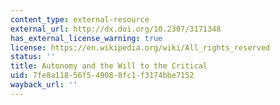 ```yaml
---
content_type: external-resource
external_url: http://dx.doi.org/10.2307/3171348
has_external_license_warning: true
license: https://en.wikipedia.org/wiki/All_rights_reserved
status: ''
title: Autonomy and the Will to the Critical
uid: 7fe8a118-56f5-4908-8fc1-f3174bbe7152
wayback_url: ''
---
```

